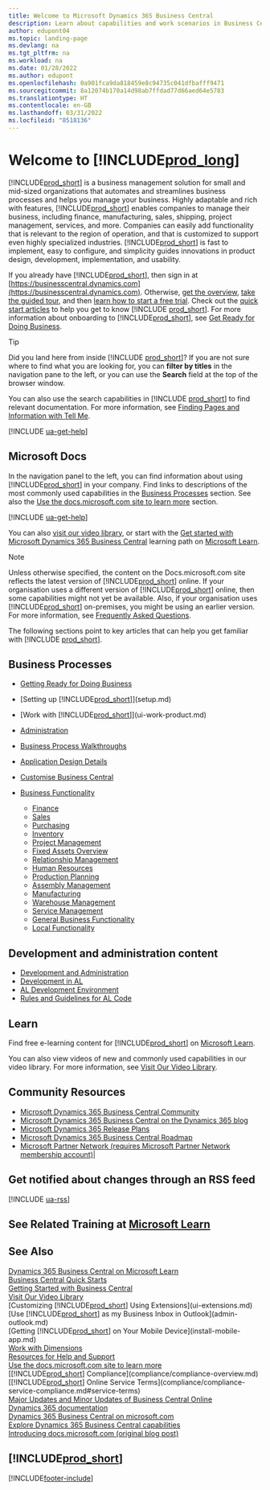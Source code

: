 ```yaml
---
title: Welcome to Microsoft Dynamics 365 Business Central
description: Learn about capabilities and work scenarios in Business Central that helps companies manage their business, including finance, manufacturing, sales, shipping, project management, services, and more.
author: edupont04
ms.topic: landing-page
ms.devlang: na
ms.tgt_pltfrm: na
ms.workload: na
ms.date: 01/28/2022
ms.author: edupont
ms.openlocfilehash: 0a901fca9da818459e8c94735c041dfbafff9471
ms.sourcegitcommit: 8a12074b170a14d98ab7ffdad77d66aed64e5783
ms.translationtype: HT
ms.contentlocale: en-GB
ms.lasthandoff: 03/31/2022
ms.locfileid: "8518136"
---
```

# <a name="welcome-to-prod_long"></a>Welcome to [!INCLUDE[prod_long](includes/prod_long.md)]

[!INCLUDE[prod_short](includes/prod_short.md)] is a business management solution for small and mid-sized organizations that automates and streamlines business processes and helps you manage your business. Highly adaptable and rich with features, [!INCLUDE[prod_short](includes/prod_short.md)] enables companies to manage their business, including finance, manufacturing, sales, shipping, project management, services, and more. Companies can easily add functionality that is relevant to the region of operation, and that is customized to support even highly specialized industries. [!INCLUDE[prod_short](includes/prod_short.md)] is fast to implement, easy to configure, and simplicity guides innovations in product design, development, implementation, and usability.  

If you already have [!INCLUDE[prod_short](includes/prod_short.md)], then sign in at [https://businesscentral.dynamics.com](https://businesscentral.dynamics.com). Otherwise, [get the overview](https://dynamics.microsoft.com/business-central/overview/), [take the guided tour](https://dynamics.microsoft.com/en-us/guidedtour/dynamics/business-central/1/1), and then [learn how to start a free trial](trial-signup.md). Check out the [quick start articles](quick-start-business-central.md) to help you get to know [!INCLUDE [prod_short](includes/prod_short.md)]. For more information about onboarding to [!INCLUDE[prod_short](includes/prod_short.md)], see [Get Ready for Doing Business](ui-get-ready-business.md).  

> [!TIP]
> Did you land here from inside [!INCLUDE [prod_short](includes/prod_short.md)]? If you are not sure where to find what you are looking for, you can **filter by titles** in the navigation pane to the left, or you can use the **Search** field at the top of the browser window.  
>
> You can also use the search capabilities in [!INCLUDE [prod_short](includes/prod_short.md)] to find relevant documentation. For more information, see [Finding Pages and Information with Tell Me](ui-search.md).

[!INCLUDE [ua-get-help](includes/ua-get-help.md)]

## <a name="microsoft-docs"></a>Microsoft Docs

In the navigation panel to the left, you can find information about using [!INCLUDE[prod_short](includes/prod_short.md)] in your company. Find links to descriptions of the most commonly used capabilities in the [Business Processes](#business-processes) section. See also the [Use the docs.microsoft.com site to learn more](product-help-and-support.md#use-the-docsmicrosoftcom-site-to-learn-more) section.  

[!INCLUDE [ua-get-help](includes/ua-get-help.md)]

You can also [visit our video library](across-videos.md), or start with the [Get started with Microsoft Dynamics 365 Business Central](/learn/paths/get-started-dynamics-365-business-central/) learning path on [Microsoft Learn](/learn/dynamics365/business-central?WT.mc_id=dyn365bc_landingpage-docs).  

> [!NOTE]
> Unless otherwise specified, the content on the Docs.microsoft.com site reflects the latest version of [!INCLUDE[prod_short](includes/prod_short.md)] online. If your organisation uses a different version of [!INCLUDE[prod_short](includes/prod_short.md)] online, then some capabilities might not yet be available. Also, if your organisation uses [!INCLUDE[prod_short](includes/prod_short.md)] on-premises, you might be using an earlier version. For more information, see [Frequently Asked Questions](across-faq.yml).

The following sections point to key articles that can help you get familiar with [!INCLUDE [prod_short](includes/prod_short.md)].  

## <a name="business-processes"></a>Business Processes

- [Getting Ready for Doing Business](ui-get-ready-business.md)
- [Setting up [!INCLUDE[prod_short](includes/prod_short.md)]](setup.md)
- [Work with [!INCLUDE[prod_short](includes/prod_short.md)]](ui-work-product.md)
- [Administration](admin-setup-and-administration.md)
- [Business Process Walkthroughs](walkthrough-business-process-walkthroughs.md)
- [Application Design Details](design-details-application-design.md)
- [Customise Business Central](ui-customizing-overview.md)
- [Business Functionality](across-business-functionality.md)

  - [Finance](finance.md)
  - [Sales](sales-manage-sales.md)
  - [Purchasing](purchasing-manage-purchasing.md)
  - [Inventory](inventory-manage-inventory.md)
  - [Project Management](projects-manage-projects.md)
  - [Fixed Assets Overview](fa-manage.md)
  - [Relationship Management](marketing-relationship-management.md)
  - [Human Resources](hr-manage-human-resources.md)
  - [Production Planning](production-planning.md)
  - [Assembly Management](assembly-assemble-items.md)
  - [Manufacturing](production-manage-manufacturing.md)
  - [Warehouse Management](warehouse-manage-warehouse.md)
  - [Service Management](service-service.md)
  - [General Business Functionality](ui-across-business-areas.md)
  - [Local Functionality](about-localization.md)

## <a name="development-and-administration-content"></a>Development and administration content

- [Development and Administration](/dynamics365/business-central/dev-itpro/index)
- [Development in AL](/dynamics365/business-central/dev-itpro/developer/devenv-dev-overview)
- [AL Development Environment](/dynamics365/business-central/dev-itpro/developer/devenv-reference-overview)
- [Rules and Guidelines for AL Code](/dynamics365/business-central/dev-itpro/compliance/apptest-overview)

## <a name="learn"></a>Learn

Find free e-learning content for [!INCLUDE[prod_short](includes/prod_short.md)] on [Microsoft Learn](/learn/dynamics365/business-central?WT.mc_id=dyn365bc_landingpage-docs).  

You can also view videos of new and commonly used capabilities in our video library. For more information, see [Visit Our Video Library](across-videos.md).  

## <a name="community-resources"></a>Community Resources

- [Microsoft Dynamics 365 Business Central Community](https://community.dynamics.com/business)
- [Microsoft Dynamics 365 Business Central on the Dynamics 365 blog](https://cloudblogs.microsoft.com/dynamics365/it/product/business-central/)
- [Microsoft Dynamics 365 Release Plans](/dynamics365/release-plans/)
- [Microsoft Dynamics 365 Business Central Roadmap](https://dynamics.microsoft.com/roadmap/business-central/)
- [Microsoft Partner Network \(requires Microsoft Partner Network membership account\)](https://mspartner.microsoft.com/en/us/windows/index.aspx)|  

## <a name="get-notified-about-changes-through-an-rss-feed"></a>Get notified about changes through an RSS feed

[!INCLUDE [ua-rss](includes/ua-rss.md)]  

## <a name="see-related-training-at-microsoft-learn"></a>See Related Training at [Microsoft Learn](/learn/dynamics365/business-central?WT.mc_id=dyn365bc_landingpage-docs)

## <a name="see-also"></a>See Also

[Dynamics 365 Business Central on Microsoft Learn](/learn/dynamics365/business-central?WT.mc_id=dyn365bc_landingpage-docs)  
[Business Central Quick Starts](quick-start-business-central.md)  
[Getting Started with Business Central](ui-get-ready-business.md)  
[Visit Our Video Library](across-videos.md)  
[Customizing [!INCLUDE[prod_short](includes/prod_short.md)] Using Extensions](ui-extensions.md)  
[Use [!INCLUDE[prod_short](includes/prod_short.md)] as my Business Inbox in Outlook](admin-outlook.md)  
[Getting [!INCLUDE[prod_short](includes/prod_short.md)] on Your Mobile Device](install-mobile-app.md)  
[Work with Dimensions](finance-dimensions.md)  
[Resources for Help and Support](product-help-and-support.md)  
[Use the docs.microsoft.com site to learn more](product-help-and-support.md#use-the-docsmicrosoftcom-site-to-learn-more)  
[[!INCLUDE[prod_short](includes/prod_short.md)] Compliance](compliance/compliance-overview.md)  
[[!INCLUDE[prod_short](includes/prod_short.md)] Online Service Terms](compliance/compliance-service-compliance.md#service-terms)  
[Major Updates and Minor Updates of Business Central Online](/dynamics365/business-central/dev-itpro/administration/update-rollout-timeline)  
[Dynamics 365 documentation](/dynamics365/)  
[Dynamics 365 Business Central on microsoft.com](https://dynamics.microsoft.com/business-central/overview/)  
[Explore Dynamics 365 Business Central capabilities](https://dynamics.microsoft.com/business-central/capabilities/)  
[Introducing docs.microsoft.com (original blog post)](/teamblog/introducing-docs-microsoft-com)  

## [!INCLUDE[prod_short](includes/free_trial_md.md)]

[!INCLUDE[footer-include](includes/footer-banner.md)]
